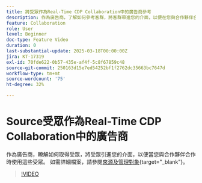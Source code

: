```yaml
---
title: 將受眾作為Real-Time CDP Collaboration中的廣告商參考
description: 作為廣告商，了解如何參考客群，將客群帶進您的介面，以便在您與合作夥伴合作時加以運用。
feature: Collaboration
role: User
level: Beginner
doc-type: Feature Video
duration: 0
last-substantial-update: 2025-03-18T00:00:00Z
jira: KT-17319
exl-id: 70fde622-0b57-435e-af4f-5c8f67859c48
source-git-commit: 250163d15e7ed54252bf1f2762dc35663bc7647d
workflow-type: tm+mt
source-wordcount: '75'
ht-degree: 32%

---
```


# Source受眾作為Real-Time CDP Collaboration中的廣告商

作為廣告商，瞭解如何取得受眾，將受眾引進您的介面，以便當您與合作夥伴合作時使用這些受眾。 如需詳細檔案，請參閱[來源及管理對象](https://experienceleague.adobe.com/en/docs/real-time-cdp-collaboration/using/setup/onboard-audiences){target="_blank"}。

>[!VIDEO](https://video.tv.adobe.com/v/3452217/?learn=on&enablevpops)
